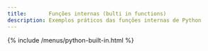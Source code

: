 ```yaml
---
title:       Funções internas (bulti in functions)
description: Exemplos práticos das funções internas de Python
---
```


{% include /menus/python-built-in.html %}